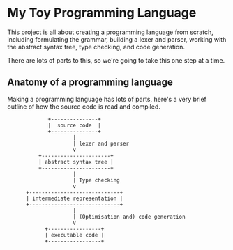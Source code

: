 # My Toy Programming Language

This project is all about creating a programming language from scratch,
including formulating the grammar, building a lexer and parser, working with the
abstract syntax tree, type checking, and code generation.

There are lots of parts to this, so we're going to take this one step at a time.

## Anatomy of a programming language

Making a programming language has lots of parts, here's a very brief outline of
how the source code is read and compiled.

```
             +---------------+
             |  source code  |
             +---------------+
                     |
                     | lexer and parser
                     v
          +----------------------+
          | abstract syntax tree |
          +----------------------+
                     |
                     | Type checking
                     v
      +-----------------------------+
      | intermediate representation |
      +-----------------------------+
                     |
                     | (Optimisation and) code generation
                     V
            +-----------------+
            | executable code |
            +-----------------+

```
